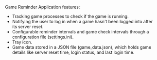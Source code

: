 Game Reminder Application
features:
- Tracking game processes to check if the game is running.
- Notifying the user to log in when a game hasn't been logged into after its server reset.
- Configurable reminder intervals and game check intervals through a configuration file (settings.ini).
- Tray icon.
- Game data stored in a JSON file (game_data.json), which holds game details like server reset time, login status, and last login time.
